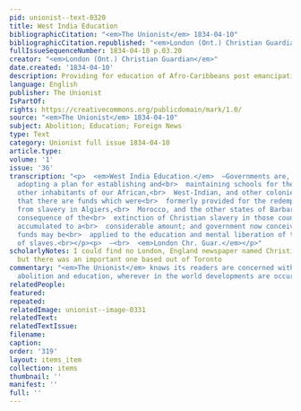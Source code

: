 ```yaml
---
pid: unionist--text-0320
title: West India Education
bibliographicCitation: "<em>The Unionist</em> 1834-04-10"
bibliographicCitation.republished: "<em>London (Ont.) Christian Guardian</em>"
fullIssueSequenceNumber: 1834-04-10 p.03.20
creator: "<em>London (Ont.) Christian Guardian</em>"
date.created: '1834-04-10'
description: Providing for education of Afro-Caribbeans post emancipation
language: English
publisher: The Unionist
IsPartOf: 
rights: https://creativecommons.org/publicdomain/mark/1.0/
source: "<em>The Unionist</em> 1834-04-10"
subject: Abolition; Education; Foreign News
type: Text
category: Unionist full issue 1834-04-10
article.type: 
volume: '1'
issue: '36'
transcription: "<p>  <em>West India Education.</em>  —Governments are, it is understood,
  adopting a plan for establishing and<br>  maintaining schools for the negroes and
  other inhabitants of our African,<br>  West-Indian, and other colonies. It appears
  that there are funds which were<br>  formerly provided for the redemption of Christians
  from slavery in Algiers,<br>  Morocco, and the other states of Barbary, which in
  consequence of the<br>  extinction of Christian slavery in those countries have
  accumulated to a<br>  considerable amount; and government now conceive that these
  funds may be<br>  applied to the education and mental liberation of the descendants
  of slaves.<br></p><p>  —<br>  <em>London Chr. Guar.</em></p>"
scholarlyNotes: I could find no London, England newspaper named Christian Guardian,
  but there was an important one based out of Toronto
commentary: "<em>The Unionist</em> knows its readers are concerned with linkages between
  abolition and education, wherever in the world developments are occuring."
relatedPeople: 
featured: 
repeated: 
relatedImage: unionist--image-0331
relatedText: 
relatedTextIssue: 
filename: 
caption: 
order: '319'
layout: items_item
collection: items
thumbnail: ''
manifest: ''
full: ''
---
```

